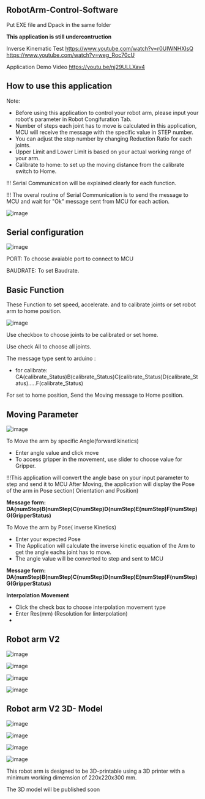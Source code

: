 ## RobotArm-Control-Software
Put EXE file and Dpack in the same folder

**This application is still undercontruction**


Inverse Kinematic Test
https://www.youtube.com/watch?v=r0UIWNHXIsQ
https://www.youtube.com/watch?v=weg_Roc70cU

Application Demo Video
https://youtu.be/nj29ULLXav4

## How to use this application

Note: 
+ Before using this application to control your robot arm, please input your robot's parameter in Robot Congifuration Tab.
+ Number of steps each joint has to move is calculated in this application, MCU will receive the message with the specific value in STEP number.
+ You can adjust the step number by changing Reduction Ratio for each joints.
+ Upper Limit and Lower Limit is based on your actual working range of your arm.
+ Calibrate to home: to set up the moving distance from the calibrate switch to Home.

!!! Serial Communication will be explained clearly for each function. 

!!! The overal routine of Serial Communication is to send the message to MCU and wait for "Ok" message sent from MCU for each action.

![image](https://github.com/phamhduc/RobotArm-Control-Software/assets/101264143/e1819ec2-6fb8-4c52-b119-23baf3859d3e)

## Serial configuration

![image](https://github.com/phamhduc/RobotArm-Control-Software/assets/101264143/61e50795-bd00-4d18-9cdd-f7bab7aeec3d)

PORT: To choose avaiable port to connect to MCU

BAUDRATE: To set Baudrate.

## Basic Function

These Function to set speed, accelerate. and to calibrate joints or set robot arm to home position.

![image](https://github.com/phamhduc/RobotArm-Control-Software/assets/101264143/6f51a7a2-9e0e-4428-9d8e-0a7ee858d735)

Use checkbox to choose joints to be calibrated or set home.

Use check All to choose all joints.

The message type sent to arduino :
  + for calibrate: CA(calibrate_Status)B(calibrate_Status)C(calibrate_Status)D(calibrate_Status).....F(calibrate_Status)

For set to home position, Send the Moving message to Home position.

## Moving Parameter

![image](https://github.com/phamhduc/RobotArm-Control-Software/assets/101264143/c2bb3b6f-cae8-4f09-b352-d04a062630b5)


To Move the arm by specific Angle(forward kinetics)
 + Enter angle value and click move
 + To access gripper in the movement, use slider to choose value for Gripper.
   
!!!This application will convert the angle base on your input parameter to step and send it to MCU
After Moving, the application will display the Pose of the arm in Pose section( Orientation and Position)

**Message form: DA(numStep)B(numStep)C(numStep)D(numStep)E(numStep)F(numStep)G(GripperStatus)**

To Move the arm by Pose( inverse Kinetics)
 + Enter your expected Pose
 + The Application will calculate the inverse kinetic equation of the Arm to get the angle eachs joint has to move.
 + The angle value will be converted to step and sent to MCU
   
**Message form: DA(numStep)B(numStep)C(numStep)D(numStep)E(numStep)F(numStep)G(GripperStatus)**

**Interpolation Movement**
 + Click the check box to choose interpolation movement type
 + Enter Res(mm) (Resolution for linterpolation)
 + 
## Robot arm V2

  ![image](https://github.com/phamhduc/RobotArm-Control-Software/assets/101264143/4dad62fd-54d2-46e7-a9e9-754eeff4baba)

  ![image](https://github.com/phamhduc/RobotArm-Control-Software/assets/101264143/3fb6742c-95cf-47ec-80ce-1c7ea0ba8af8)

  ![image](https://github.com/phamhduc/RobotArm-Control-Software/assets/101264143/4d998acf-11e5-4787-b590-45d9b8333a38)

  ![image](https://github.com/phamhduc/RobotArm-Control-Software/assets/101264143/5baaf6f2-ea71-40ad-8550-ff760b403602)

## Robot arm V2 3D- Model

![image](https://github.com/phamhduc/RobotArm-Control-Software/assets/101264143/a30de161-779a-41eb-b42d-172bae49d36e)

![image](https://github.com/phamhduc/RobotArm-Control-Software/assets/101264143/55850852-e81f-4453-bcb5-bde61f33f4ac)

![image](https://github.com/phamhduc/RobotArm-Control-Software/assets/101264143/ec44bac4-4d94-442a-bcc3-fd990bc4f4ee)

![image](https://github.com/phamhduc/RobotArm-Control-Software/assets/101264143/6eb2bfcb-ffe5-4eb2-b3ae-b020d690d404)


This robot arm is designed to be 3D-printable using a 3D printer with a minimum working dimemsion of 220x220x300 mm.


The 3D model will be published soon

